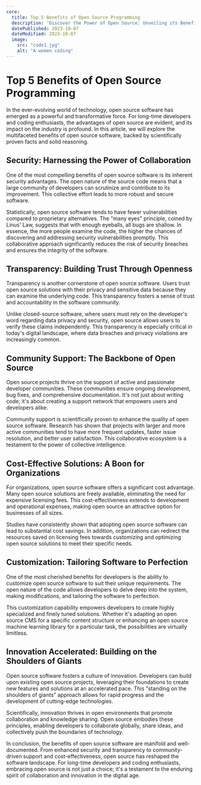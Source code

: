 ```yaml
---
core:
  title: Top 5 Benefits of Open Source Programming
  description: 'Discover the Power of Open Source: Unveiling its Benefits - From enhanced security and transparency to cost-effective solutions and boundless customization, open source software revolutionizes the tech world. Explore the advantages that have captivated long-time developers and coding enthusiasts.'
  datePublished: 2023-10-07
  dateModified: 2023-10-07
  image:
    src: "code1.jpg"
    alt: "A women coding"
---
```


# Top 5 Benefits of Open Source Programming

In the ever-evolving world of technology, open source software has emerged as a
powerful and transformative force. For long-time developers and coding
enthusiasts, the advantages of open source are evident, and its impact on the
industry is profound. In this article, we will explore the multifaceted benefits
of open source software, backed by scientifically proven facts and solid
reasoning.

## Security: Harnessing the Power of Collaboration

One of the most compelling benefits of open source software is its inherent
security advantages. The open nature of the source code means that a large
community of developers can scrutinize and contribute to its improvement. This
collective effort leads to more robust and secure software.

Statistically, open source software tends to have fewer vulnerabilities compared
to proprietary alternatives. The "many eyes" principle, coined by Linus' Law,
suggests that with enough eyeballs, all bugs are shallow. In essence, the more
people examine the code, the higher the chances of discovering and addressing
security vulnerabilities promptly. This collaborative approach significantly
reduces the risk of security breaches and ensures the integrity of the software.

## Transparency: Building Trust Through Openness

Transparency is another cornerstone of open source software. Users trust open
source solutions with their privacy and sensitive data because they can examine
the underlying code. This transparency fosters a sense of trust and
accountability in the software community.

Unlike closed-source software, where users must rely on the developer's word
regarding data privacy and security, open source allows users to verify these
claims independently. This transparency is especially critical in today's
digital landscape, where data breaches and privacy violations are increasingly
common.

## Community Support: The Backbone of Open Source

Open source projects thrive on the support of active and passionate developer
communities. These communities ensure ongoing development, bug fixes, and
comprehensive documentation. It's not just about writing code; it's about
creating a support network that empowers users and developers alike.

Community support is scientifically proven to enhance the quality of open source
software. Research has shown that projects with larger and more active
communities tend to have more frequent updates, faster issue resolution, and
better user satisfaction. This collaborative ecosystem is a testament to the
power of collective intelligence.

## Cost-Effective Solutions: A Boon for Organizations

For organizations, open source software offers a significant cost advantage.
Many open source solutions are freely available, eliminating the need for
expensive licensing fees. This cost-effectiveness extends to development and
operational expenses, making open source an attractive option for businesses of
all sizes.

Studies have consistently shown that adopting open source software can lead to
substantial cost savings. In addition, organizations can redirect the resources
saved on licensing fees towards customizing and optimizing open source solutions
to meet their specific needs.

## Customization: Tailoring Software to Perfection

One of the most cherished benefits for developers is the ability to customize
open source software to suit their unique requirements. The open nature of the
code allows developers to delve deep into the system, making modifications, and
tailoring the software to perfection.

This customization capability empowers developers to create highly specialized
and finely tuned solutions. Whether it's adapting an open source CMS for a
specific content structure or enhancing an open source machine learning library
for a particular task, the possibilities are virtually limitless.

## Innovation Accelerated: Building on the Shoulders of Giants

Open source software fosters a culture of innovation. Developers can build upon
existing open source projects, leveraging their foundations to create new
features and solutions at an accelerated pace. This "standing on the shoulders
of giants" approach allows for rapid progress and the development of
cutting-edge technologies.

Scientifically, innovation thrives in open environments that promote
collaboration and knowledge sharing. Open source embodies these principles,
enabling developers to collaborate globally, share ideas, and collectively push
the boundaries of technology.

In conclusion, the benefits of open source software are manifold and
well-documented. From enhanced security and transparency to community-driven
support and cost-effectiveness, open source has reshaped the software landscape.
For long-time developers and coding enthusiasts, embracing open source is not
just a choice; it's a testament to the enduring spirit of collaboration and
innovation in the digital age.
